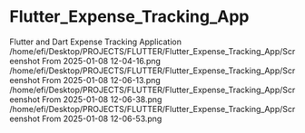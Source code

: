 # Flutter_Expense_Tracking_App
Flutter and Dart Expense Tracking Application
/home/efi/Desktop/PROJECTS/FLUTTER/Flutter_Expense_Tracking_App/Screenshot From 2025-01-08 12-04-16.png
/home/efi/Desktop/PROJECTS/FLUTTER/Flutter_Expense_Tracking_App/Screenshot From 2025-01-08 12-06-13.png
/home/efi/Desktop/PROJECTS/FLUTTER/Flutter_Expense_Tracking_App/Screenshot From 2025-01-08 12-06-38.png
/home/efi/Desktop/PROJECTS/FLUTTER/Flutter_Expense_Tracking_App/Screenshot From 2025-01-08 12-06-53.png
